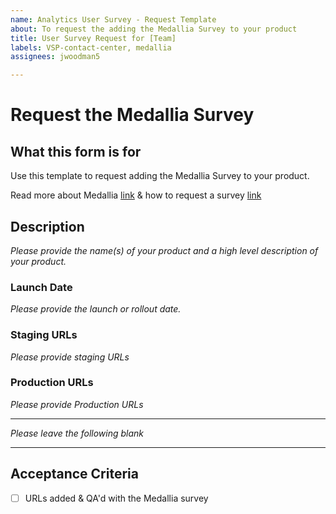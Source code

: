 ```yaml
---
name: Analytics User Survey - Request Template
about: To request the adding the Medallia Survey to your product
title: User Survey Request for [Team]
labels: VSP-contact-center, medallia
assignees: jwoodman5

---
```


# Request the Medallia Survey

## What this form is for
Use this template to request adding the Medallia Survey to your product.

Read more about Medallia [link](https://github.com/department-of-veterans-affairs/va.gov-team/tree/master/products/platform/medallia) & how to request a survey [link](https://github.com/department-of-veterans-affairs/va.gov-team/blob/master/platform/analytics/medallia-request-survey.md)

## Description
*Please provide the name(s) of your product and a high level description of your product.*

### Launch Date
*Please provide the launch or rollout date.*

### Staging URLs
*Please provide staging URLs*

### Production URLs
*Please provide Production URLs*

---

*Please leave the following blank*

---


## Acceptance Criteria
- [ ] URLs added & QA'd with the Medallia survey
